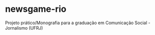 newsgame-rio
============

Projeto prático/Monografia para a graduação em Comunicação Social - Jornalismo (UFRJ)
